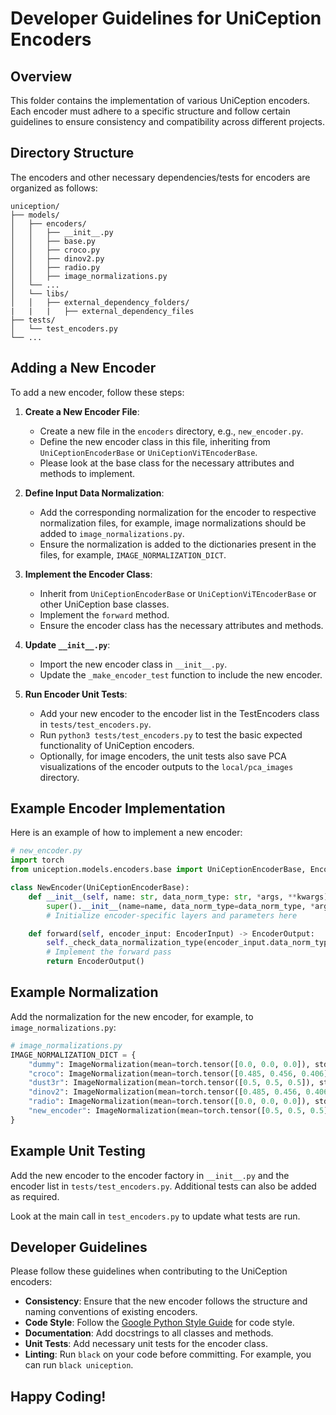 # Developer Guidelines for UniCeption Encoders

## Overview

This folder contains the implementation of various UniCeption encoders. Each encoder must adhere to a specific structure and follow certain guidelines to ensure consistency and compatibility across different projects.

## Directory Structure

The encoders and other necessary dependencies/tests for encoders are organized as follows:
```
uniception/
├── models/
│   ├── encoders/
│   │   ├── __init__.py
│   │   ├── base.py
│   │   ├── croco.py
│   │   ├── dinov2.py
│   │   ├── radio.py
│   │   ├── image_normalizations.py
│   └── ...
│   └── libs/
│   │   ├── external_dependency_folders/
|   |   |   ├── external_dependency_files
├── tests/
│   └── test_encoders.py
└── ...
```

## Adding a New Encoder

To add a new encoder, follow these steps:

1. **Create a New Encoder File**:
   - Create a new file in the `encoders` directory, e.g., `new_encoder.py`.
   - Define the new encoder class in this file, inheriting from `UniCeptionEncoderBase` or `UniCeptionViTEncoderBase`.
   - Please look at the base class for the necessary attributes and methods to implement.

2. **Define Input Data Normalization**:
   - Add the corresponding normalization for the encoder to respective normalization files, for example, image normalizations should be added to `image_normalizations.py`.
   - Ensure the normalization is added to the dictionaries present in the files, for example, `IMAGE_NORMALIZATION_DICT`.

4. **Implement the Encoder Class**:
   - Inherit from `UniCeptionEncoderBase` or `UniCeptionViTEncoderBase` or other UniCeption base classes.
   - Implement the `forward` method.
   - Ensure the encoder class has the necessary attributes and methods.

4. **Update `__init__.py`**:
   - Import the new encoder class in `__init__.py`.
   - Update the `_make_encoder_test` function to include the new encoder.

5. **Run Encoder Unit Tests**:
   - Add your new encoder to the encoder list in the TestEncoders class in `tests/test_encoders.py`.
   - Run `python3 tests/test_encoders.py` to test the basic expected functionality of UniCeption encoders.
   - Optionally, for image encoders, the unit tests also save PCA visualizations of the encoder outputs to the `local/pca_images` directory.

## Example Encoder Implementation

Here is an example of how to implement a new encoder:

```python
# new_encoder.py
import torch
from uniception.models.encoders.base import UniCeptionEncoderBase, EncoderInput, EncoderOutput

class NewEncoder(UniCeptionEncoderBase):
    def __init__(self, name: str, data_norm_type: str, *args, **kwargs):
        super().__init__(name=name, data_norm_type=data_norm_type, *args, **kwargs)
        # Initialize encoder-specific layers and parameters here

    def forward(self, encoder_input: EncoderInput) -> EncoderOutput:
        self._check_data_normalization_type(encoder_input.data_norm_type)
        # Implement the forward pass
        return EncoderOutput()
```

## Example Normalization

Add the normalization for the new encoder, for example, to `image_normalizations.py`:

```python
# image_normalizations.py
IMAGE_NORMALIZATION_DICT = {
    "dummy": ImageNormalization(mean=torch.tensor([0.0, 0.0, 0.0]), std=torch.tensor([1.0, 1.0, 1.0])),
    "croco": ImageNormalization(mean=torch.tensor([0.485, 0.456, 0.406]), std=torch.tensor([0.229, 0.224, 0.225])),
    "dust3r": ImageNormalization(mean=torch.tensor([0.5, 0.5, 0.5]), std=torch.tensor([0.5, 0.5, 0.5])),
    "dinov2": ImageNormalization(mean=torch.tensor([0.485, 0.456, 0.406]), std=torch.tensor([0.229, 0.224, 0.225])),
    "radio": ImageNormalization(mean=torch.tensor([0.0, 0.0, 0.0]), std=torch.tensor([1.0, 1.0, 1.0])),
    "new_encoder": ImageNormalization(mean=torch.tensor([0.5, 0.5, 0.5]), std=torch.tensor([0.2, 0.2, 0.2])),
}
```

## Example Unit Testing

Add the new encoder to the encoder factory in `__init__.py` and the encoder list in `tests/test_encoders.py`. Additional tests can also be added as required.

Look at the main call in `test_encoders.py` to update what tests are run.

## Developer Guidelines

Please follow these guidelines when contributing to the UniCeption encoders:
- **Consistency**: Ensure that the new encoder follows the structure and naming conventions of existing encoders.
- **Code Style**: Follow the [Google Python Style Guide](https://google.github.io/styleguide/pyguide.html) for code style.
- **Documentation**: Add docstrings to all classes and methods.
- **Unit Tests**: Add necessary unit tests for the encoder class.
- **Linting**: Run `black` on your code before committing. For example, you can run `black uniception`.

## Happy Coding!